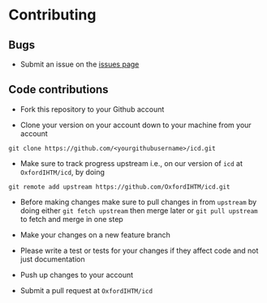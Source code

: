 # Contributing

## Bugs

* Submit an issue on the [issues page](https://github.com/OxfordIHTM/icd/issues)

## Code contributions

* Fork this repository to your Github account

* Clone your version on your account down to your machine from your account

```
git clone https://github.com/<yourgithubusername>/icd.git
```

* Make sure to track progress upstream i.e., on our version of `icd`
at `OxfordIHTM/icd`, by doing

```
git remote add upstream https://github.com/OxfordIHTM/icd.git
```

* Before making changes make sure to pull changes in from `upstream` by doing
either `git fetch upstream` then merge later or `git pull upstream` to fetch
and merge in one step

* Make your changes on a new feature branch

* Please write a test or tests for your changes if they affect code and not just
documentation

* Push up changes to your account

* Submit a pull request at `OxfordIHTM/icd`
